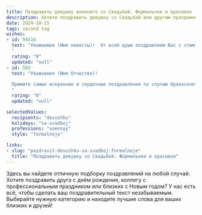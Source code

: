 ```yaml
---
title: Поздравить девушку военного со Свадьбой. Формальное и красивое
description: Хотите поздравить девушку со Свадьбой или другим праздником? Наш ИИ создаст незабываемое поздравление, а вы обязательно выделитесь среди других.  
date: 2024-10-15
tags: second tag
wishes:
- id: 94516
  text: "Уважаемая (Имя невесты)!  От всей души поздравляем Вас с этим прекрасным днем – днем Вашей свадьбы! Желаем Вам и Вашему супругу крепкой любви, семейного благополучия, взаимопонимания и неиссякаемой поддержки друг друга. Пусть Ваш совместный путь будет наполнен радостью, счастьем и гордостью за достигнутые вершины.  Пусть долгие годы вашей семейной жизни будут такими же сильными и надежными, как и Ваш боевой дух. Счастья Вам!
  "
  rating: "0"
  updated: "null"
- id: 503
  text: "Уважаемая (Имя Отчество)!
  
  Примите самые искренние и сердечные поздравления по случаю бракосочетания! Желаем Вам и Вашему супругу  крепкой семьи, благополучия, согласия и взаимопонимания. Пусть Ваш семейный очаг всегда горит ярким пламенем любви, согревая теплом и уютом.
  "
  rating: "0"
  updated: "null"

selectedValues:
  recipients: "devushku"
  holidays: "so-svadboj"
  professions: "voennyy"
  style: "formalnoje"

links:
- slug: "pozdravit-devushku-so-svadboj-formalnoje"
  title: "Поздравить девушку со Свадьбой. Формальное и красивое"
---
```


Здесь вы найдете отличную подборку поздравлений на любой случай.
Хотите поздравить друга с днём рождения, коллегу с профессиональным праздником или близких с Новым годом? У нас есть всё, чтобы сделать ваш поздравительный текст незабываемым. Выбирайте нужную категорию и находите лучшие слова для ваших близких и друзей!
